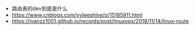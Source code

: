 - 路由表的dev到底是什么
- https://www.cnblogs.com/yyleeshine/p/15185911.html
- https://ivanzz1001.github.io/records/post/linuxops/2018/11/14/linux-route